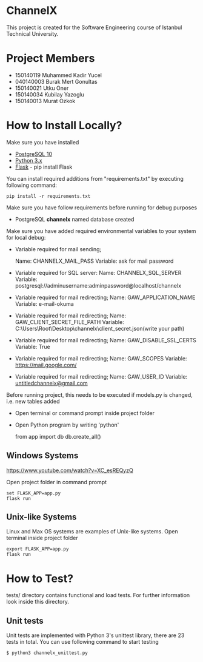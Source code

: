 # ChannelX

This project is created for the Software Engineering course of Istanbul Technical University.

# Project Members

* 150140119 Muhammed Kadir Yucel
* 040140003 Burak Mert Gonultas
* 150140021 Utku Oner
* 150140034 Kubilay Yazoglu
* 150140013 Murat Ozkok

# How to Install Locally?

Make sure you have installed

* [PostgreSQL 10](https://www.postgresql.org)
* [Python 3.x](https://www.python.org/)
* [Flask](http://flask.pocoo.org/) - pip install Flask

You can install required additions from "requirements.txt" by executing following command:

    pip install -r requirements.txt

Make sure you have follow requirements before running for debug purposes

* PostgreSQL **channelx** named database created

Make sure you have added required environmental variables to your system for local debug:

* Variable required for mail sending;

    Name: CHANNELX_MAIL_PASS
	Variable: ask for mail password

* Variable required for SQL server:
    Name: CHANNELX_SQL_SERVER
	Variable: postgresql://adminusername:adminpassword@localhost/channelx

* Variable required for mail redirecting;
	Name: GAW_APPLICATION_NAME
	Variable: e-mail-okuma

* Variable required for mail redirecting;
	Name: GAW_CLIENT_SECRET_FILE_PATH
	Variable: C:\Users\Root\Desktop\channelx\client_secret.json(write your path)

* Variable required for mail redirecting;
	Name: GAW_DISABLE_SSL_CERTS
	Variable: True

* Variable required for mail redirecting;
	Name: GAW_SCOPES
	Variable: https://mail.google.com/

* Variable required for mail redirecting;
	Name: GAW_USER_ID
	Variable: untitledchannelx@gmail.com

Before running project, this needs to be executed if models.py is changed, i.e. new tables added

* Open terminal or command prompt inside project folder
* Open Python program by writing 'python'

    from app import db
    db.create_all()

## Windows Systems

https://www.youtube.com/watch?v=XC_esREQyzQ

Open project folder in command prompt

    set FLASK_APP=app.py
    flask run

## Unix-like Systems

Linux and Max OS systems are examples of Unix-like systems. Open terminal inside project folder

    export FLASK_APP=app.py
    flask run

 # How to Test?

tests/ directory contains functional and load tests. For further information look inside this directory.

## Unit tests

Unit tests are implemented with Python 3's unittest library, there are 23 tests in total. You can use following command to start testing

    $ python3 channelx_unittest.py
